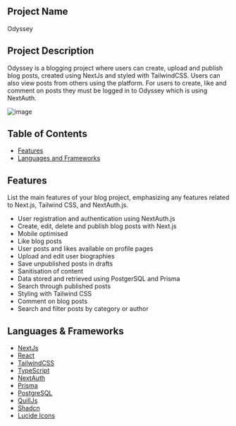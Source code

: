 ## Project Name

Odyssey

## Project Description

Odyssey is a blogging project where users can create, upload and publish blog posts, created using NextJs and styled with TailwindCSS. Users can also view posts from others using the platform. For users to create, like and comment on posts they must be logged in to Odyssey which is using NextAuth.

![image](https://github.com/Ibra-Zeno/Odyssey/assets/95757707/b7bfdb3e-c04c-4275-9238-970d0c96ef92)


## Table of Contents

- [Features](#features)
- [Languages and Frameworks](#Languages--Frameworks)

## Features

List the main features of your blog project, emphasizing any features related to Next.js, Tailwind CSS, and NextAuth.js.

- User registration and authentication using NextAuth.js
- Create, edit, delete and publish blog posts with Next.js
- Mobile optimised
- Like blog posts
- User posts and likes available on profile pages
- Upload and edit user biographies
- Save unpublished posts in drafts
- Sanitisation of content
- Data stored and retrieved using PostgerSQL and Prisma
- Search through published posts
- Styling with Tailwind CSS
- Comment on blog posts
- Search and filter posts by category or author

## Languages & Frameworks

- [NextJs]([url](https://nextjs.org/))
- [React](https://react.dev/)
- [TailwindCSS]([url](https://tailwindcss.com/))
- [TypeScript]([url](https://www.typescriptlang.org/))
- [NextAuth]([url](https://next-auth.js.org/))
- [Prisma]([url](https://www.prisma.io/))
- [PostgreSQL]([url](https://www.postgresql.org/))
- [QuillJs]([url](https://quilljs.com/))
- [Shadcn]([url](https://ui.shadcn.com/))
- [Lucide Icons]([url](https://lucide.dev/icons/))


